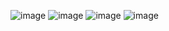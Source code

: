 
![image](https://github.com/user-attachments/assets/b00e38fd-2585-4bda-8eb2-1afe69243fe3)
![image](https://github.com/user-attachments/assets/3ae7a22b-0455-4872-96f5-36d2370930f5)
![image](https://github.com/user-attachments/assets/c9153274-92ca-4864-b2bd-ba6628f9a402)
![image](https://github.com/user-attachments/assets/1872189d-737a-4a2a-8bfa-14de1377b385)























